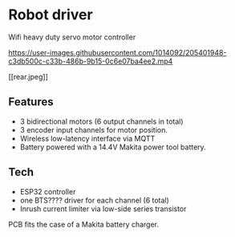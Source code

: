Robot driver
============

Wifi heavy duty servo motor controller

https://user-images.githubusercontent.com/1014092/205401948-c3db500c-c33b-486b-9b15-0c6e07ba4ee2.mp4

[[rear.jpeg]]


Features
--------

- 3 bidirectional motors (6 output channels in total)
- 3 encoder input channels for motor position.
- Wireless low-latency interface via MQTT
- Battery powered with a 14.4V Makita power tool battery.


Tech
----

- ESP32 controller
- one BTS???? driver for each channel (6 total)
- Inrush current limiter via low-side series transistor

PCB fits the case of a Makita battery charger.


